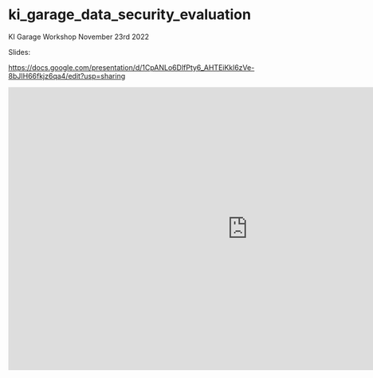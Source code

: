 # ki_garage_data_security_evaluation
KI Garage Workshop November 23rd 2022


Slides:

https://docs.google.com/presentation/d/1CpANLo6DlfPty6_AHTEiKkl6zVe-8bJIH66fkjz6qa4/edit?usp=sharing

<iframe src="https://docs.google.com/presentation/d/e/2PACX-1vRuA_-05yiT6Li_KEqbCjhci4-gnnn3tIrJd482TJnki-gpWRdEwd_s2qQZGmty1HN05pMVjb6yR0l_/embed?start=false&loop=false&delayms=3000" frameborder="0" width="960" height="569" allowfullscreen="true" mozallowfullscreen="true" webkitallowfullscreen="true"></iframe>
